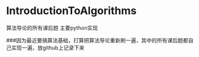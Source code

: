 # IntroductionToAlgorithms
算法导论的所有课后题 主要python实现

###因为最近要搞算法基础，打算把算法导论重新刷一遍，其中的所有课后题都自己实现一遍，放github上记录下来
